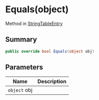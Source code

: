 # Equals(object)

Method in [StringTableEntry](./)

## Summary

```csharp
public override bool Equals(object obj)
```

## Parameters

| Name         | Description |
| ------------ | ----------- |
| `object` obj |             |
